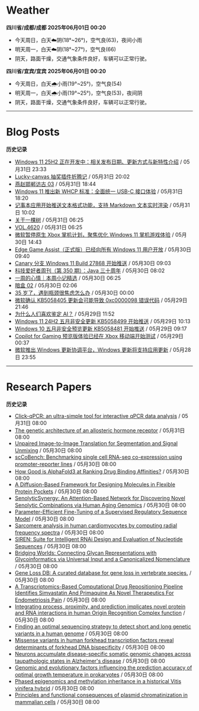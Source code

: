 # Weather
<!--qweather:start-->
**四川省/成都/成都 2025年06月01日 00:20**
- 今天周日，白天☁️阴(18°~26°)，空气良(63)，夜间小雨
- 明天周一，白天☁️阴(18°~27°)，空气良(66)
- 阴天，路面干燥，交通气象条件良好，车辆可以正常行驶。

**四川省/宜宾/宜宾 2025年06月01日 00:20**
- 今天周日，白天🌧️小雨(19°~25°)，空气良(54)
- 明天周一，白天🌧️小雨(19°~25°)，空气良(53)，夜间阴
- 阴天，路面干燥，交通气象条件良好，车辆可以正常行驶。
<!--qweather:end-->
---
# Blog Posts
<!--rss-blogs:start-->
**历史记录**
- [Windows 11 25H2 正在开发中：相关发布日期、更新方式与新特性介绍](https://windiscover.com/posts/windows-11-25h2-release-plan-new-features-and-update-availability.html) / 05月31日 23:33
- [Lucky-canvas 抽奖插件折腾记](https://immmmm.com/lucky-everday/) / 05月31日 20:02
- [燕赵邯郸访古 03](https://blog.pursuitus.com/yan-zhao-handan-visits-03-html.html) / 05月31日 18:44
- [Windows 11 推出新 WHCP 标准：全面统一 USB-C 接口体验](https://windiscover.com/posts/windows11-whcp-usbc-standard.html) / 05月31日 18:20
- [记事本应用开始推送文本格式功能，支持 Markdown 文本实时渲染](https://windiscover.com/posts/notepad-starts-rolling-out-text-formatting-markdown-support.html) / 05月31日 10:02
- [关于一棵树](http://m.wufazhuce.com/article/6808) / 05月31日 06:25
- [VOL.4620](http://m.wufazhuce.com/one/4771) / 05月31日 06:25
- [微软暂停原生 Xbox 掌机计划，聚焦优化 Windows 11 掌机游戏体验](https://windiscover.com/posts/microsoft-pause-native-xbox-handheld-and-put-focus-on-improving-windows-11-handheld-experience.html) / 05月30日 14:43
- [Edge Game Assist（正式版）已经向所有 Windows 11 用户开放](https://windiscover.com/posts/edge-game-assist-is-now-available-to-every-windows-11-user.html) / 05月30日 09:40
- [Canary 分支 Windows 11 Build 27868 开始推送](https://windiscover.com/posts/windows-11-build-27868.html) / 05月30日 09:03
- [科技爱好者周刊（第 350 期）：Java 三十周年](http://www.ruanyifeng.com/blog/2025/05/weekly-issue-350.html) / 05月30日 08:02
- [一周的心情｜本周小记精选](http://m.wufazhuce.com/question/4379) / 05月30日 06:25
- [暗盒 02](https://ameow.xyz/archives/film-roll-02) / 05月30日 02:06
- [35 岁了，遇到瓶颈很焦虑怎么办](https://manateelazycat.github.io/2025/05/30/35-year/) / 05月30日 00:00
- [微软确认 KB5058405 更新会可能导致 0xc0000098 错误代码](https://windiscover.com/posts/kb5058405-might-fail-to-install-with-recovery-error-0xc0000098.html) / 05月29日 21:46
- [为什么人们喜欢鉴定 AI？](https://1q43.blog/post/11260/) / 05月29日 11:52
- [Windows 11 24H2 五月非安全更新 KB5058499 开始推送](https://windiscover.com/posts/windows-11-24h2-non-security-preview-update-kb5058499.html) / 05月29日 10:13
- [Windows 10 五月非安全预览更新 KB5058481 开始推送](https://windiscover.com/posts/windows-1o-may-2025-non-security-update-kb5058481.html) / 05月29日 09:17
- [Copilot for Gaming 预览版体验已经在 Xbox 移动端开始测试](https://windiscover.com/posts/xbox-mobile-app-copilot-for-gaming-preview.html) / 05月29日 00:37
- [微软推出 Windows 更新协调平台，Windows 更新将支持应用更新](https://windiscover.com/posts/windows-update-orchestration-platform-a-unified-future-for-app-updates-on-windows.html) / 05月28日 23:55
<!--rss-blogs:end-->
---
# Research Papers
<!--rss-papers:start-->
**历史记录**
- [Click-qPCR: an ultra-simple tool for interactive qPCR data analysis](https://www.biorxiv.org/content/10.1101/2025.05.29.656779v1?rss=1) / 05月31日 08:00
- [The genetic architecture of an allosteric hormone receptor](https://www.biorxiv.org/content/10.1101/2025.05.30.656975v1?rss=1) / 05月31日 08:00
- [Unpaired Image-to-Image Translation for Segmentation and Signal Unmixing](https://www.biorxiv.org/content/10.1101/2025.05.26.656226v1?rss=1) / 05月30日 08:00
- [scCoBench: Benchmarking single cell RNA-seq co-expression using promoter-reporter lines](https://www.biorxiv.org/content/10.1101/2025.05.26.656221v1?rss=1) / 05月30日 08:00
- [How Good is AlphaFold3 at Ranking Drug Binding Affinities?](https://www.biorxiv.org/content/10.1101/2025.05.27.656341v1?rss=1) / 05月30日 08:00
- [A Diffusion-Based Framework for Designing Molecules in Flexible Protein Pockets](https://www.biorxiv.org/content/10.1101/2025.05.27.656443v1?rss=1) / 05月30日 08:00
- [SenolyticSynergy: An Attention-Based Network for Discovering Novel Senolytic Combinations via Human Aging Genomics](https://www.biorxiv.org/content/10.1101/2025.05.28.655258v1?rss=1) / 05月30日 08:00
- [Parameter-Efficient Fine-Tuning of a Supervised Regulatory Sequence Model](https://www.biorxiv.org/content/10.1101/2025.05.26.656171v1?rss=1) / 05月30日 08:00
- [Sarcomere analysis in human cardiomyocytes by computing radial frequency spectra](https://www.biorxiv.org/content/10.1101/2025.05.28.655290v1?rss=1) / 05月30日 08:00
- [SIREN: Suite for Intelligent RNAi Design and Evaluation of Nucleotide Sequences](https://www.biorxiv.org/content/10.1101/2025.05.26.656188v1?rss=1) / 05月30日 08:00
- [Bridging Worlds: Connecting Glycan Representations with Glycoinformatics via Universal Input and a Canonicalized Nomenclature](https://www.biorxiv.org/content/10.1101/2025.05.30.657013v1?rss=1) / 05月30日 08:00
- [Gene Loss DB: A curated database for gene loss in vertebrate species.](https://www.biorxiv.org/content/10.1101/2025.05.26.656173v1?rss=1) / 05月30日 08:00
- [A Transcriptomics-Based Computational Drug Repositioning Pipeline Identifies Simvastatin And Primaquine As Novel Therapeutics For Endometriosis Pain](https://www.biorxiv.org/content/10.1101/2025.05.28.656743v1?rss=1) / 05月30日 08:00
- [Integrating process, proximity, and prediction implicates novel protein and RNA interactions in human Origin Recognition Complex function](https://www.biorxiv.org/content/10.1101/2025.05.28.651956v1?rss=1) / 05月30日 08:00
- [Finding an optimal sequencing strategy to detect short and long genetic variants in a human genome](https://www.biorxiv.org/content/10.1101/2025.05.30.656631v1?rss=1) / 05月30日 08:00
- [Missense variants in human forkhead transcription factors reveal determinants of forkhead DNA bispecificity](https://www.biorxiv.org/content/10.1101/2025.05.27.656303v1?rss=1) / 05月30日 08:00
- [Neurons accumulate disease-specific somatic genomic changes across taupathologic states in Alzheimer's disease](https://www.biorxiv.org/content/10.1101/2025.05.26.656152v1?rss=1) / 05月30日 08:00
- [Genomic and evolutionary factors influencing the prediction accuracy of optimal growth temperature in prokaryotes](https://www.biorxiv.org/content/10.1101/2025.05.30.656958v1?rss=1) / 05月30日 08:00
- [Phased epigenomics and methylation inheritance in a historical Vitis vinifera hybrid](https://www.biorxiv.org/content/10.1101/2025.05.27.656431v1?rss=1) / 05月30日 08:00
- [Principles and functional consequences of plasmid chromatinization in mammalian cells](https://www.biorxiv.org/content/10.1101/2025.05.27.656122v1?rss=1) / 05月30日 08:00
<!--rss-papers:end-->
